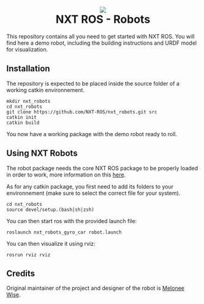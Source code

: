 
<h1 align="center">
<br>
<img src ="https://avatars0.githubusercontent.com/u/32429642?v=4&s=100" />
<br>
NXT ROS - Robots
<br>
</h1>

This repository contains all you need to get started with NXT ROS. You will find here a demo robot, including the building instructions and URDF model for visualization.

## Installation

The repository is expected to be placed inside the source folder of a working catkin environnement.

```
mkdir nxt_robots
cd nxt_robots
git clone https://github.com/NXT-ROS/nxt_robots.git src
catkin init
catkin build
```

You now have a working package with the demo robot ready to roll.

## Using NXT Robots

The robot package needs the core NXT ROS package to be properly loaded in order to work, more information on this [here](https://github.com/NXT-ROS/nxt).

As for any catkin package, you first need to add its folders to your environnement (make sure to select the correct file for your system).

```
cd nxt_robots
source devel/setup.(bash|sh|zsh)
```

You can then start ros with the provided launch file:

```
roslaunch nxt_robots_gyro_car robot.launch
```

You can then visualize it using rviz:

```
rosrun rviz rviz
```

## Credits

Original maintainer of the project and designer of the robot is [Melonee Wise](https://github.com/mmwise).